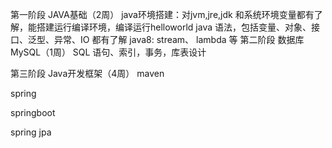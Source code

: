 第一阶段 JAVA基础（2周）
java环境搭建：对jvm,jre,jdk 和系统环境变量都有了解，能搭建运行编译环境，编译运行helloworld
java 语法，包括变量、对象、接口、泛型、异常、IO 都有了解
java8: stream、 lambda 等
第二阶段 数据库MySQL（1周）
SQL 语句、索引，事务，库表设计

第三阶段 Java开发框架（4周）
maven

spring

springboot

spring jpa

